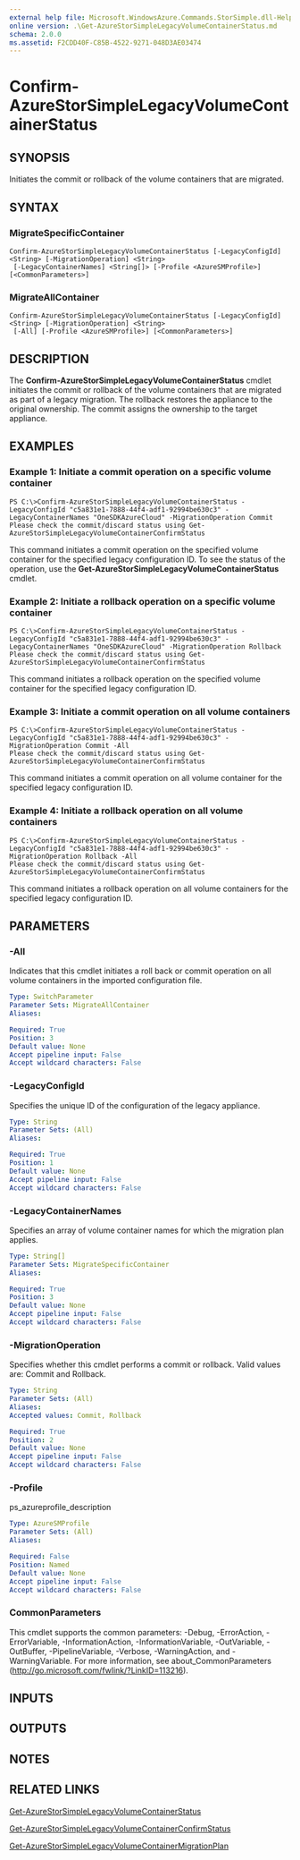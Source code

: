 ```yaml
---
external help file: Microsoft.WindowsAzure.Commands.StorSimple.dll-Help.xml
online version: .\Get-AzureStorSimpleLegacyVolumeContainerStatus.md
schema: 2.0.0
ms.assetid: F2CDD40F-C85B-4522-9271-048D3AE03474
---
```


# Confirm-AzureStorSimpleLegacyVolumeContainerStatus

## SYNOPSIS
Initiates the commit or rollback of the volume containers that are migrated.

## SYNTAX

### MigrateSpecificContainer
```
Confirm-AzureStorSimpleLegacyVolumeContainerStatus [-LegacyConfigId] <String> [-MigrationOperation] <String>
 [-LegacyContainerNames] <String[]> [-Profile <AzureSMProfile>] [<CommonParameters>]
```

### MigrateAllContainer
```
Confirm-AzureStorSimpleLegacyVolumeContainerStatus [-LegacyConfigId] <String> [-MigrationOperation] <String>
 [-All] [-Profile <AzureSMProfile>] [<CommonParameters>]
```

## DESCRIPTION
The **Confirm-AzureStorSimpleLegacyVolumeContainerStatus** cmdlet initiates the commit or rollback of the volume containers that are migrated as part of a legacy migration.
The rollback restores the appliance to the original ownership.
The commit assigns the ownership to the target appliance.

## EXAMPLES

### Example 1: Initiate a commit operation on a specific volume container
```
PS C:\>Confirm-AzureStorSimpleLegacyVolumeContainerStatus -LegacyConfigId "c5a831e1-7888-44f4-adf1-92994be630c3" -LegacyContainerNames "OneSDKAzureCloud" -MigrationOperation Commit
Please check the commit/discard status using Get-AzureStorSimpleLegacyVolumeContainerConfirmStatus
```

This command initiates a commit operation on the specified volume container for the specified legacy configuration ID.
To see the status of the operation, use the **Get-AzureStorSimpleLegacyVolumeContainerStatus** cmdlet.

### Example 2: Initiate a rollback operation on a specific volume container
```
PS C:\>Confirm-AzureStorSimpleLegacyVolumeContainerStatus -LegacyConfigId "c5a831e1-7888-44f4-adf1-92994be630c3" -LegacyContainerNames "OneSDKAzureCloud" -MigrationOperation Rollback
Please check the commit/discard status using Get-AzureStorSimpleLegacyVolumeContainerConfirmStatus
```

This command initiates a rollback operation on the specified volume container for the specified legacy configuration ID.

### Example 3: Initiate a commit operation on all volume containers
```
PS C:\>Confirm-AzureStorSimpleLegacyVolumeContainerStatus -LegacyConfigId "c5a831e1-7888-44f4-adf1-92994be630c3" -MigrationOperation Commit -All
Please check the commit/discard status using Get-AzureStorSimpleLegacyVolumeContainerConfirmStatus
```

This command initiates a commit operation on all volume container for the specified legacy configuration ID.

### Example 4: Initiate a rollback operation on all volume containers
```
PS C:\>Confirm-AzureStorSimpleLegacyVolumeContainerStatus -LegacyConfigId "c5a831e1-7888-44f4-adf1-92994be630c3" -MigrationOperation Rollback -All
Please check the commit/discard status using Get-AzureStorSimpleLegacyVolumeContainerConfirmStatus
```

This command initiates a rollback operation on all volume containers for the specified legacy configuration ID.

## PARAMETERS

### -All
Indicates that this cmdlet initiates a roll back or commit operation on all volume containers in the imported configuration file.

```yaml
Type: SwitchParameter
Parameter Sets: MigrateAllContainer
Aliases: 

Required: True
Position: 3
Default value: None
Accept pipeline input: False
Accept wildcard characters: False
```

### -LegacyConfigId
Specifies the unique ID of the configuration of the legacy appliance.

```yaml
Type: String
Parameter Sets: (All)
Aliases: 

Required: True
Position: 1
Default value: None
Accept pipeline input: False
Accept wildcard characters: False
```

### -LegacyContainerNames
Specifies an array of volume container names for which the migration plan applies.

```yaml
Type: String[]
Parameter Sets: MigrateSpecificContainer
Aliases: 

Required: True
Position: 3
Default value: None
Accept pipeline input: False
Accept wildcard characters: False
```

### -MigrationOperation
Specifies whether this cmdlet performs a commit or rollback.
Valid values are: Commit and Rollback.

```yaml
Type: String
Parameter Sets: (All)
Aliases: 
Accepted values: Commit, Rollback

Required: True
Position: 2
Default value: None
Accept pipeline input: False
Accept wildcard characters: False
```

### -Profile
ps_azureprofile_description

```yaml
Type: AzureSMProfile
Parameter Sets: (All)
Aliases: 

Required: False
Position: Named
Default value: None
Accept pipeline input: False
Accept wildcard characters: False
```

### CommonParameters
This cmdlet supports the common parameters: -Debug, -ErrorAction, -ErrorVariable, -InformationAction, -InformationVariable, -OutVariable, -OutBuffer, -PipelineVariable, -Verbose, -WarningAction, and -WarningVariable. For more information, see about_CommonParameters (http://go.microsoft.com/fwlink/?LinkID=113216).

## INPUTS

## OUTPUTS

## NOTES

## RELATED LINKS

[Get-AzureStorSimpleLegacyVolumeContainerStatus](.\Get-AzureStorSimpleLegacyVolumeContainerStatus.md)

[Get-AzureStorSimpleLegacyVolumeContainerConfirmStatus](.\Get-AzureStorSimpleLegacyVolumeContainerConfirmStatus.md)

[Get-AzureStorSimpleLegacyVolumeContainerMigrationPlan](.\Get-AzureStorSimpleLegacyVolumeContainerMigrationPlan.md)


